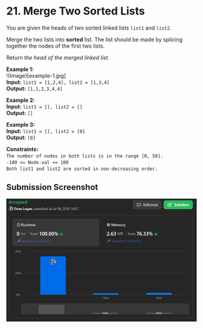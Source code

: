# 21. Merge Two Sorted Lists

You are given the heads of two sorted linked lists `list1` and `list2`.

Merge the two lists into **sorted** list. The list should be made by splicing together the nodes of the first two lists.

Return *the head of the merged linked list*.

**Example 1:**  
    !(Image)[example-1.jpg]  
    **Input:** `list1 = [1,2,4], list2 = [1,3,4]`  
    **Output:** `[1,1,2,3,4,4]`   

**Example 2:**  
    **Input:** `list1 = [], list2 = []`  
    **Output:** `[]`   

**Example 3:**  
    **Input:** `list1 = [], list2 = [0]`  
    **Output:** `[0]`   

**Constraints:**  
    `The number of nodes in both lists is in the range [0, 50].`  
    `-100 <= Node.val <= 100`  
    `Both list1 and list2 are sorted in non-decreasing order.`  

## Submission Screenshot

![Image](./merge-two-sorted-lists.png)